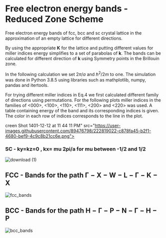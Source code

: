 # Free electron energy bands - Reduced Zone Scheme


Free electron energy bands of fcc, bcc and sc crystal lattice in the approximation of an empty lattice for different directions.


By using the appropriate $\mathbf{K}$ for the lattice and putting different values for miller indices energy simplifies to a set of parabolas of $\mathbf{k}$. The bands can be calculated for different direction of $\mathbf{k}$ using Symmetry points in the Brillouin zone. 



In the following calculation we set $2\pi/a$ and $\hbar^2/2m$ to one. The simulation was done in Python 3.8.5 using libraries such as mathplotlib, numpy, pandas and itertools.


For trying different miller indices in Eq.4 we first calculated different family of directions using permutations. For the following plots miller indices in the families of <000>, <100>, <110>, <111>, <200> and <220> was used. A table containing energy of the band and its corresponding indices is given. The color in each row of indices corresponds to the line in the plot.


creen Shot 1401-12-12 at 11 44 11 PM" src="https://user-images.githubusercontent.com/89476798/222819022-c878fa45-b2f1-4680-bef9-4c9c8b21cc6e.png">

### SC - ky=kz=0 , kx= mu 2pi/a for mu between -1/2 and 1/2

![download (1)](https://user-images.githubusercontent.com/89476798/224403288-124cbc81-44f6-468a-9fc3-86a904cac5b3.png)

## FCC - Bands for the path $\mathbf{\Gamma}-\mathbf{X}-\mathbf{W}-\mathbf{L}-\mathbf{\Gamma}-\mathbf{K}- \mathbf{X}$

![fcc_bands](https://user-images.githubusercontent.com/89476798/224403724-f4cc7d3c-234a-47c4-926a-332f2a110fb2.png)

## BCC - Bands for the path $\mathbf{H}-\mathbf{\Gamma}-\mathbf{P}-\mathbf{N}-\mathbf{\Gamma}-\mathbf{H}-\mathbf{P}$ 

![bcc_bands](https://user-images.githubusercontent.com/89476798/224403937-a43a9ae9-dea4-424f-b372-e578f4832be0.png)
